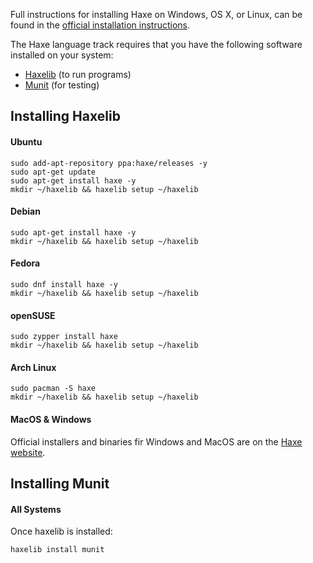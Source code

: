 Full instructions for installing Haxe on Windows, OS X, or Linux, can be found
in the [official installation instructions](https://haxe.org/download/).

The Haxe language track requires that you have the following software installed
on your system:
* [Haxelib](https://haxe.org/download/) (to run programs)
* [Munit](https://github.com/massiveinteractive/MassiveUnit) (for testing)

## Installing Haxelib

#### Ubuntu
```shell
sudo add-apt-repository ppa:haxe/releases -y
sudo apt-get update
sudo apt-get install haxe -y
mkdir ~/haxelib && haxelib setup ~/haxelib
```

#### Debian
```shell
sudo apt-get install haxe -y
mkdir ~/haxelib && haxelib setup ~/haxelib
```

#### Fedora
```shell
sudo dnf install haxe -y
mkdir ~/haxelib && haxelib setup ~/haxelib
```

#### openSUSE
```shell
sudo zypper install haxe
mkdir ~/haxelib && haxelib setup ~/haxelib
```

#### Arch Linux
```shell
sudo pacman -S haxe
mkdir ~/haxelib && haxelib setup ~/haxelib
```

#### MacOS & Windows
Official installers and binaries fir Windows and MacOS are on the [Haxe website](https://haxe.org/download/).


## Installing Munit

#### All Systems
Once haxelib is installed:
```shell
haxelib install munit
```
